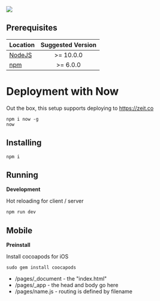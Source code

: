 <img src="http://g.recordit.co/TY8wciTsQH.gif"/>


## Prerequisites

| Location                                                     | Suggested Version       |
| -------------                                                |:-------------:|
| <a href="https://nodejs.org/en/">NodeJS</a>                     | >= 10.0.0 |
| <a href="https://nodejs.org/en/">npm</a>                        | >= 6.0.0 |

# Deployment with Now
Out the box, this setup supports deploying to https://zeit.co
```$xslt
npm i now -g
now
```

## Installing
```
npm i
```

## Running
**Development**

Hot reloading for client / server
```
npm run dev
```
 
## Mobile
**Preinstall**

Install cocoapods for iOS
```
sudo gem install coocapods
```
 
- /pages/_document - the "index.html"
- /pages/_app - the head and body go here
- /pages/name.js - routing is defined by filename
